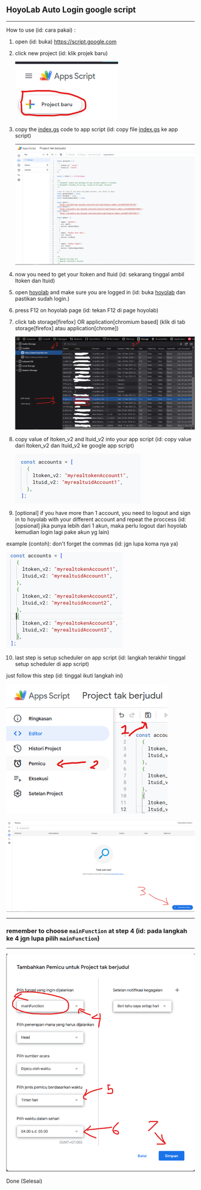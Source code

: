 ## HoyoLab Auto Login google script

---

How to use (id: cara pakai) :

1. open (id: buka) https://script.google.com

2. click new project (id: klik projek baru)

   ![Alt text](./images/projekbaru.png)

3. copy the [index.gs](https://raw.githubusercontent.com/hikaaam/hoyolab-auto-login-multi-account/main/index.gs) code to app script (id: copy file [index.gs](https://raw.githubusercontent.com/hikaaam/hoyolab-auto-login-multi-account/main/index.gs) ke app script)

   ![Alt text](./images/copy.png)

4. now you need to get your ltoken and ltuid (id: sekarang tinggal ambil ltoken dan ltuid)

5. open [hoyolab](https://www.hoyolab.com/) and make sure you are logged in (id: buka [hoyolab](https://www.hoyolab.com/) dan pastikan sudah login.)

6. press F12 on hoyolab page (id: tekan F12 di page hoyolab)

7. click tab storage[firefox] OR application[chromium based] (klik di tab storage[firefox] atau application[chrome])

   ![Alt text](./images/cookies.png)

8. copy value of ltoken_v2 and ltuid_v2 into your app script (id: copy value dari ltoken_v2 dan ltuid_v2 ke google app script)

   ![Alt text](./images/inputtoken.png)

9. [optional] if you have more than 1 account, you need to logout and sign in to hoyolab with your different account and repeat the proccess (id: [opsional] jika punya lebih dari 1 akun, maka perlu logout dari hoyolab kemudian login lagi pake akun yg lain)

example (contoh):
don't forget the commas (id: jgn lupa koma nya ya)

![Alt text](./images/multipleaccounts.png)

10. last step is setup scheduler on app script (id: langkah terakhir tinggal setup scheduler di app script)

just follow this step (id: tinggal ikuti langkah ini)

![Alt text](./images/trigger.png)

![Alt text](./images/createtrigger.png)

---

### remember to choose `mainFunction` at step 4 (id: pada langkah ke 4 jgn lupa pilih `mainFunction`)

---

![Alt text](./images/mainFunction.png)

Done (Selesai)
